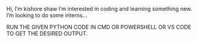  Hi, I’m kishore shaw
 I’m interested in coding and learning something new.
 I’m looking to do some interns...



RUN THE GIVEN PYTHON CODE IN CMD OR POWERSHELL OR VS CODE TO GET THE DESIRED OUTPUT.
